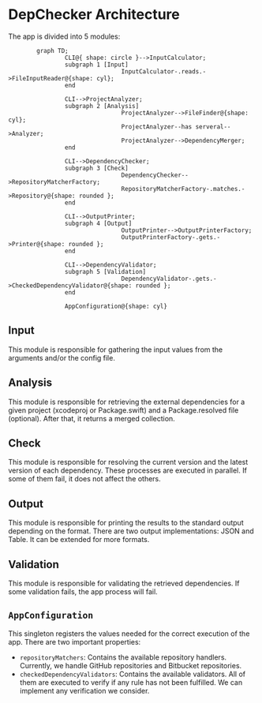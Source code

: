 # DepChecker Architecture

The app is divided into 5 modules:

```mermaid
        graph TD;
                CLI@{ shape: circle }-->InputCalculator;
                subgraph 1 [Input]
                                InputCalculator-.reads.->FileInputReader@{shape: cyl};
                end

                CLI-->ProjectAnalyzer;
                subgraph 2 [Analysis]
                                ProjectAnalyzer-->FileFinder@{shape: cyl};
                                ProjectAnalyzer--has serveral-->Analyzer;
                                ProjectAnalyzer-->DependencyMerger;
                end

                CLI-->DependencyChecker;
                subgraph 3 [Check]
                                DependencyChecker-->RepositoryMatcherFactory;
                                RepositoryMatcherFactory-.matches.->Repository@{shape: rounded };
                end

                CLI-->OutputPrinter;
                subgraph 4 [Output]
                                OutputPrinter-->OutputPrinterFactory;
                                OutputPrinterFactory-.gets.->Printer@{shape: rounded };
                end

                CLI-->DependencyValidator;
                subgraph 5 [Validation]
                                DependencyValidator-.gets.->CheckedDependencyValidator@{shape: rounded };
                end

                AppConfiguration@{shape: cyl}
```

## Input
This module is responsible for gathering the input values from the arguments and/or the config file.

## Analysis
This module is responsible for retrieving the external dependencies for a given project (xcodeproj or Package.swift) and a Package.resolved file (optional). After that, it returns a merged collection.

## Check
This module is responsible for resolving the current version and the latest version of each dependency. These processes are executed in parallel. If some of them fail, it does not affect the others.

## Output
This module is responsible for printing the results to the standard output depending on the format. There are two output implementations: JSON and Table. It can be extended for more formats.

## Validation
This module is responsible for validating the retrieved dependencies. If some validation fails, the app process will fail.

## `AppConfiguration`
This singleton registers the values needed for the correct execution of the app.
There are two important properties:
- `repositoryMatchers`: Contains the available repository handlers. Currently, we handle GitHub repositories and Bitbucket repositories.
- `checkedDependencyValidators`: Contains the available validators. All of them are executed to verify if any rule has not been fulfilled. We can implement any verification we consider.
